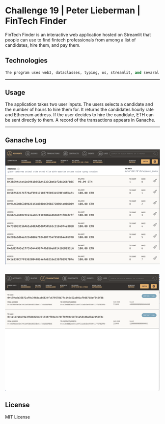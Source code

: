 # Challenge 19 | Peter Lieberman | FinTech Finder

FinTech Finder is an interactive web application hosted on Streamlit that people can use to find fintech professionals from among a list of candidates, hire them, and pay them. 


## Technologies

```python
The program uses web3, dataclasses, typing, os, streamlit, and sevaral custom built functions. 
```

---

## Usage

The application takes two user inputs. The users selects a candidate and the number of hours to hire them for. It returns the candidates hourly rate and Ethereum address. If the user decides to hire the candidate, ETH can be sent directly to them. A record of the transactions appears in Ganache.

---

## Ganache Log

![Accounts](ganache_accounts.png)


![Transactions](ganache_transactions.png)
---

## License

MIT License
